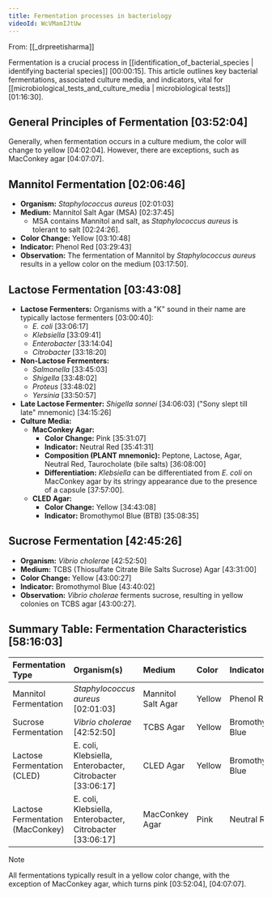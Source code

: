 ```yaml
---
title: Fermentation processes in bacteriology
videoId: WcVMamIJtUw
---
```


From: [[_drpreetisharma]] <br/> 

Fermentation is a crucial process in [[identification_of_bacterial_species | identifying bacterial species]] <a class="yt-timestamp" data-t="00:00:15">[00:00:15]</a>. This article outlines key bacterial fermentations, associated culture media, and indicators, vital for [[microbiological_tests_and_culture_media | microbiological tests]] <a class="yt-timestamp" data-t="01:16:30">[01:16:30]</a>.

## General Principles of Fermentation <a class="yt-timestamp" data-t="03:52:04">[03:52:04]</a>

Generally, when fermentation occurs in a culture medium, the color will change to yellow <a class="yt-timestamp" data-t="04:02:04">[04:02:04]</a>. However, there are exceptions, such as MacConkey agar <a class="yt-timestamp" data-t="04:07:07">[04:07:07]</a>.

## Mannitol Fermentation <a class="yt-timestamp" data-t="02:06:46">[02:06:46]</a>

*   **Organism:** *Staphylococcus aureus* <a class="yt-timestamp" data-t="02:01:03">[02:01:03]</a>
*   **Medium:** Mannitol Salt Agar (MSA) <a class="yt-timestamp" data-t="02:37:45">[02:37:45]</a>
    *   MSA contains Mannitol and salt, as *Staphylococcus aureus* is tolerant to salt <a class="yt-timestamp" data-t="02:24:26">[02:24:26]</a>.
*   **Color Change:** Yellow <a class="yt-timestamp" data-t="03:10:48">[03:10:48]</a>
*   **Indicator:** Phenol Red <a class="yt-timestamp" data-t="03:29:43">[03:29:43]</a>
*   **Observation:** The fermentation of Mannitol by *Staphylococcus aureus* results in a yellow color on the medium <a class="yt-timestamp" data-t="03:17:50">[03:17:50]</a>.

## Lactose Fermentation <a class="yt-timestamp" data-t="03:43:08">[03:43:08]</a>

*   **Lactose Fermenters:** Organisms with a "K" sound in their name are typically lactose fermenters <a class="yt-timestamp" data-t="03:00:40">[03:00:40]</a>:
    *   *E. coli* <a class="yt-timestamp" data-t="33:06:17">[33:06:17]</a>
    *   *Klebsiella* <a class="yt-timestamp" data-t="33:09:41">[33:09:41]</a>
    *   *Enterobacter* <a class="yt-timestamp" data-t="33:14:04">[33:14:04]</a>
    *   *Citrobacter* <a class="yt-timestamp" data-t="33:18:20">[33:18:20]</a>
*   **Non-Lactose Fermenters:**
    *   *Salmonella* <a class="yt-timestamp" data-t="33:45:03">[33:45:03]</a>
    *   *Shigella* <a class="yt-timestamp" data-t="33:48:02">[33:48:02]</a>
    *   *Proteus* <a class="yt-timestamp" data-t="33:48:02">[33:48:02]</a>
    *   *Yersinia* <a class="yt-timestamp" data-t="33:50:57">[33:50:57]</a>
*   **Late Lactose Fermenter:** *Shigella sonnei* <a class="yt-timestamp" data-t="34:06:03">[34:06:03]</a> ("Sony slept till late" mnemonic) <a class="yt-timestamp" data-t="34:15:26">[34:15:26]</a>
*   **Culture Media:**
    *   **MacConkey Agar:**
        *   **Color Change:** Pink <a class="yt-timestamp" data-t="35:31:07">[35:31:07]</a>
        *   **Indicator:** Neutral Red <a class="yt-timestamp" data-t="35:41:31">[35:41:31]</a>
        *   **Composition (PLANT mnemonic):** Peptone, Lactose, Agar, Neutral Red, Taurocholate (bile salts) <a class="yt-timestamp" data-t="36:08:00">[36:08:00]</a>
        *   **Differentiation:** *Klebsiella* can be differentiated from *E. coli* on MacConkey agar by its stringy appearance due to the presence of a capsule <a class="yt-timestamp" data-t="37:57:00">[37:57:00]</a>.
    *   **CLED Agar:**
        *   **Color Change:** Yellow <a class="yt-timestamp" data-t="34:43:08">[34:43:08]</a>
        *   **Indicator:** Bromothymol Blue (BTB) <a class="yt-timestamp" data-t="35:08:35">[35:08:35]</a>

## Sucrose Fermentation <a class="yt-timestamp" data-t="42:45:26">[42:45:26]</a>

*   **Organism:** *Vibrio cholerae* <a class="yt-timestamp" data-t="42:52:50">[42:52:50]</a>
*   **Medium:** TCBS (Thiosulfate Citrate Bile Salts Sucrose) Agar <a class="yt-timestamp" data-t="43:31:00">[43:31:00]</a>
*   **Color Change:** Yellow <a class="yt-timestamp" data-t="43:00:27">[43:00:27]</a>
*   **Indicator:** Bromothymol Blue <a class="yt-timestamp" data-t="43:40:02">[43:40:02]</a>
*   **Observation:** *Vibrio cholerae* ferments sucrose, resulting in yellow colonies on TCBS agar <a class="yt-timestamp" data-t="43:00:27">[43:00:27]</a>.

## Summary Table: Fermentation Characteristics <a class="yt-timestamp" data-t="58:16:03">[58:16:03]</a>

| Fermentation Type        | Organism(s)                                                                 | Medium               | Color   | Indicator           |
| :----------------------- | :-------------------------------------------------------------------------- | :------------------- | :------ | :------------------ |
| Mannitol Fermentation    | *Staphylococcus aureus* <a class="yt-timestamp" data-t="02:01:03">[02:01:03]</a> | Mannitol Salt Agar   | Yellow  | Phenol Red          |
| Sucrose Fermentation     | *Vibrio cholerae* <a class="yt-timestamp" data-t="42:52:50">[42:52:50]</a>      | TCBS Agar            | Yellow  | Bromothymol Blue    |
| Lactose Fermentation (CLED) | E. coli, Klebsiella, Enterobacter, Citrobacter <a class="yt-timestamp" data-t="33:06:17">[33:06:17]</a> | CLED Agar            | Yellow  | Bromothymol Blue    |
| Lactose Fermentation (MacConkey) | E. coli, Klebsiella, Enterobacter, Citrobacter <a class="yt-timestamp" data-t="33:06:17">[33:06:17]</a> | MacConkey Agar       | Pink    | Neutral Red         |

> [!NOTE]
> All fermentations typically result in a yellow color change, with the exception of MacConkey agar, which turns pink <a class="yt-timestamp" data-t="03:52:04">[03:52:04]</a>, <a class="yt-timestamp" data-t="04:07:07">[04:07:07]</a>.